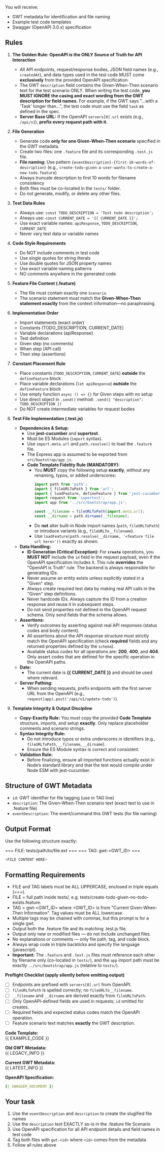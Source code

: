 You will receive:
- GWT metadata for identification and file naming
- Example test code templates
- Swagger (OpenAPI 3.0.x) specification

## Rules
1. **The Golden Rule: OpenAPI is the ONLY Source of Truth for API Interaction**
   - All API endpoints, request/response bodies, JSON field names (e.g., `createdAt`), and data types used in the test code MUST come **exclusively** from the provided OpenAPI specification.
   - The GWT `description` field contains the Given-When-Then scenario text for the test scenario ONLY. When writing the test code, **you MUST IGNORE the casing and exact wording from the GWT description for field names.** For example, if the GWT says "...with a 'Task' longer than...", the test code must use the field `task` as defined in the spec.
   - **Server Base URL:** If the OpenAPI `servers[0].url` exists (e.g., `/api/v1`), **prefix every request path with it**.

2. **File Generation**
   - Generate code **only for one Given-When-Then scenario** specified in the GWT metadata.
   - Create two files: one `.feature` file and its corresponding `.test.js` file.
   - **File naming:** Use pattern `{eventDescription}-{first-10-words-of-description}` (e.g., `create-todo-given-a-user-wants-to-create-a-new-todo.feature`)
   - Always truncate description to first 10 words for filename consistency
   - Both files must be co-located in the `tests/` folder.
   - Do not generate, modify, or delete any other files.

3. **Test Data Rules**
   - Always use: `const TODO_DESCRIPTION = 'Test todo description';`
   - Always use: `const CURRENT_DATE = '{{ CURRENT_DATE }}';`
   - Use exact variable names: `apiResponse`, `TODO_DESCRIPTION`, `CURRENT_DATE`
   - Never vary test data or variable names

4. **Code Style Requirements**
   - Do NOT include comments in test code
   - Use single quotes for string literals
   - Use double quotes for JSON property names
   - Use exact variable naming patterns
   - NO comments anywhere in the generated code

5. **Feature File Content (.feature)**
   - The file must contain exactly one `Scenario`.
   - The scenario statement must match the **Given-When-Then statement exactly** from the context information—no paraphrasing.

6. **Implementation Order**
   - Import statements (exact order)
   - Constants (TODO_DESCRIPTION, CURRENT_DATE)
   - Variable declarations (apiResponse)
   - Test definition
   - Given step (no comments)
   - When step (API call)
   - Then step (assertions)

7. **Constant Placement Rule**
   - Place constants (`TODO_DESCRIPTION`, `CURRENT_DATE`) **outside** the `defineFeature` block
   - Place variable declarations (`let apiResponse`) **outside** the `defineFeature` block
   - Use empty function `async () => {}` for Given steps with no setup
   - Use direct object in `.send()` method: `.send({ "description": TODO_DESCRIPTION })`
   - Do NOT create intermediate variables for request bodies

8. **Test File Implementation (.test.js)**
   - **Dependencies & Setup:**
      - Use **jest-cucumber** and **supertest**.
      - Must be ES Modules (`import` syntax).
      - Use `import.meta.url` and `path.resolve()` to load the `.feature` file.
      - The Express app is assumed to be exported from `src/bootstrap/app.js`.
      - **Code Template Fidelity Rule (MANDATORY):**
        - You **MUST** copy the following setup **exactly**, without any renaming, typos, or added underscores:
          ```javascript
          import path from 'path';
          import { fileURLToPath } from 'url';
          import { loadFeature, defineFeature } from 'jest-cucumber';
          import request from 'supertest';
          import app from '../src/bootstrap/app.js';

          const __filename = fileURLToPath(import.meta.url);
          const __dirname = path.dirname(__filename);
          ```
        - Do **not** alter built-in Node import names (`path`, `fileURLToPath`) or introduce variants (e.g., `fileURLTo__filename`).
        - Use `loadFeature(path.resolve(__dirname, '<feature file url here>'))` exactly as shown.
   - **Data Handling:**
      - **ID Generation (Critical Exception):** For **`create`** operations, you **MUST NOT** include the `id` field in the request payload, even if the OpenAPI specification includes it. This rule **overrides** the "OpenAPI is Truth" rule. The backend is always responsible for generating IDs.
      - Never assume an entity exists unless explicitly stated in a "Given" step.
      - Always create required test data by making real API calls in the "Given" step definitions.
      - Never hardcode IDs. Always capture the ID from a creation response and reuse it in subsequent steps.
      - Do not send properties not defined in the OpenAPI request schema. Only send fields that the schema allows.
   - **Assertions:**
      - Verify outcomes by asserting against real API responses (status codes and body content).
      - All assertions about the API response structure must strictly match the OpenAPI specification (check **required** fields and any returned properties defined by the `schema`).
      - Available status codes for all operations are: **200**, **400**, and **404**. Only assert codes that are defined for the specific operation in the OpenAPI paths.
   - **Date:**
      - The current date is **{{ CURRENT_DATE }}** and should be used where relevant.
   - **Server Pathing:**
      - When sending requests, prefix endpoints with the first server URL from the OpenAPI (e.g., `request(app).post('/api/v1/update-todo')`).

9. **Template Integrity & Output Discipline**
   - **Copy-Exactly Rule:** You must copy the provided **Code Template** structure, imports, and setup **exactly**. Only replace placeholder comments and scenario strings.
   - **Syntax Integrity Rule:**
     - Do not introduce typos or extra underscores in identifiers (e.g., `fileURLToPath`, `__filename`, `__dirname`).
     - Ensure the ES Module syntax is correct and consistent.
   - **Validation Rule:**
     - Before finalizing, ensure all imported functions actually exist in Node’s standard library and that the test would compile under Node ESM with jest-cucumber.

##  Structure of GWT Metadata
- `id`: GWT identifier for file tagging (use in TAG line)
- `description`: The Given-When-Then scenario text (exact text to use in .feature file)
- `eventDescription`: The event/command this GWT tests (for file naming)

## Output Format
Use the following structure exactly:

=== FILE: tests/path/to/file.ext ===
=== TAG: gwt-<GWT_ID> ===
```javascript
<FILE CONTENT HERE>
```

## Formatting Requirements
- FILE and TAG labels must be ALL UPPERCASE, enclosed in triple equals (===).
- FILE = full path inside tests/, e.g. tests/create-todo-given-no-todo-exists.feature.
- TAG = gwt-<GWT_ID> where <GWT_ID> is from "Current Given-When-Then Information". Tag values must be ALL lowercase.
- Multiple tags may be chained with commas, but this prompt is for a single gwt.
- Output both the .feature file and its matching .test.js file.
- Output only new or modified files — do not include unchanged files.
- No explanations or comments — only file path, tag, and code block.
- Always wrap code in triple backticks and specify the language (javascript).
- **Important:** The `.feature` and `.test.js` files must reference each other by filename only (co-located in `tests/`), and the `app` import path must be exactly `../src/bootstrap/app.js` (relative to `tests/`).

**Preflight Checklist (apply silently before emitting output)**
- [ ] Endpoints are prefixed with `servers[0].url` from OpenAPI.
- [ ] `fileURLToPath` is spelled correctly; no `fileURLTo__filename`.
- [ ] `__filename` and `__dirname` are derived exactly from `fileURLToPath`.
- [ ] Only OpenAPI-defined fields are used in requests; `id` omitted for creates.
- [ ] Required fields and expected status codes match the OpenAPI operation.
- [ ] Feature scenario text matches **exactly** the GWT description.

**Code Template:**  
{{ EXAMPLE_CODE }}

**Old GWT Metadata:**  
{{ LEGACY_INFO }}

**Current GWT Metadata:**  
{{ LATEST_INFO }}

**OpenAPI Specification:**
```yaml
{{ SWAGGER_DOCUMENT }}
```

## Your task
1. Use the `eventDescription` and `description` to create the slugified file names
2. Use the `description` text EXACTLY as-is in the .feature file Scenario
3. Use OpenAPI specification for all API endpoint details and field names in test code
4. Tag both files with `gwt-<id>` where `<id>` comes from the metadata
5. Follow all rules above

